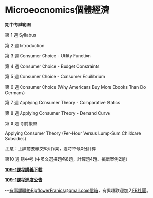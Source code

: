 # Microeocnomics個體經濟

**期中考試範圍**

第 1 週 Syllabus

第 2 週 Introduction

第 3 週 Consumer Choice - Utility Function

第 4 週 Consumer Choice - Budget Constraints

第 5 週 Consumer Choice - Consumer Equilibrium

第 6 週 Consumer Choice (Why Americans Buy More Ebooks Than Do Germans)

第 7 週 Applying Consumer Theory - Comparative Statics

第 8 週 Applying Consumer Theory - Demand Curve

第 9 週  考前複習

Applying Consumer Theory (Per-Hour Versus Lump-Sum Childcare Subsidies)

注意：上課前要繳交8次作業，逾時不候0分計算

第10 週 期中考 (中英文選擇題各8題，計算題4題、挑戰案例2題）

[**109-1課程講義下載**](https://is.gd/seB2Ik)

[**109-1課程進度公告**](https://colab.research.google.com/drive/1BZmPcgHwvRWywtOYHMP0aezC3vUQ4WJu)


～有事請聯絡BigflowerFranics@gmail.com信箱，有興趣歡迎加入[FB社團](https://www.facebook.com/groups/312193870007113/)。
